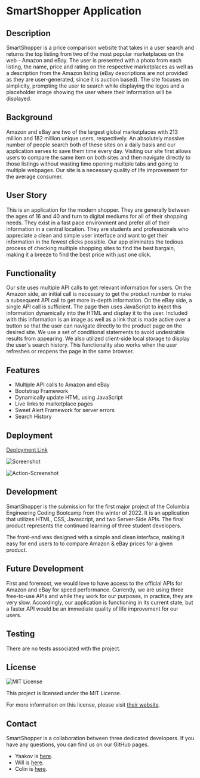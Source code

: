 # SmartShopper Application

## Description
SmartShopper is a price comparison website that takes in a user search and returns the top listing from two of the most popular marketplaces on the web - Amazon and eBay. The user is presented with a photo from each listing, the name, price and rating on the respective marketplaces as well as a description from the Amazon listing (eBay descriptions are not provided as they are user-generated, since it is auction based). The site focuses on simplicity, prompting the user to search while displaying the logos and a placeholder image showing the user where their information will be displayed.

## Background
Amazon and eBay are two of the largest global marketplaces with 213 million and 182 million unique users, respectively. An absolutely massive number of people search both of these sites on a daily basis and our application serves to save them time every day. Visiting our site first allows users to compare the same item on both sites and then navigate directly to those listings without wasting time opening multiple tabs and going to multiple webpages. Our site is a necessary quality of life improvement for the average consumer. 

## User Story
This is an application for the modern shopper. They are generally between the ages of 16 and 40 and turn to digital mediums for all of their shopping needs. They exist in a fast pace environment and prefer all of their information in a central location. They are students and professionals who appreciate a clean and simple user interface and want to get their information in the fewest clicks possible. Our app eliminates the tedious process of checking multiple shopping sites to find the best bargain, making it a breeze to find the best price with just one click.

## Functionality 
Our site uses multiple API calls to get relevant information for users. On the Amazon side, an initial call is necessary to get the product number to make a subsequent API call to get more in-depth information. On the eBay side, a single API call is sufficient. The page then uses JavaScript to inject this information dynamically into the HTML and display it to the user. Included with this information is an image as well as a link that is made active over a button so that the user can navigate directly to the product page on the desired site. We use a set of conditional statements to avoid undesirable results from appearing. We also utilized client-side local storage to display the user's search history. This functionality also works when the user refreshes or reopens the page in the same browser. 

## Features
<ul>
 <li>Multiple API calls to Amazon and eBay</li>
 <li>Bootstrap Framework</li>
 <li>Dynamically update HTML using JavaScript</li>
 <li>Live links to marketplace pages</li>
 <li>Sweet Alert Framework for server errors</li>
 <li>Search History</li>
</ul>

## Deployment
[Deployment Link](https://yyb613.github.io/smartshopper)

![Screenshot](https://github.com/yyb613/smartshopper/blob/main/assets/img/screenshot.png?raw=true)

![Action-Screenshot](https://github.com/yyb613/smartshopper/blob/main/assets/img/action-screenshot.png?raw=true)

## Development
SmartShopper is the submission for the first major project of the Columbia Engineering Coding Bootcamp from the winter of 2022. It is an application that utilizes HTML, CSS, Javascript, and two Server-Side APIs. The final product represents the continued learning of three student developers.

The front-end was designed with a simple and clean interface, making it easy for end users to to compare Amazon & eBay prices for a given product.

## Future Development
First and foremost, we would love to have access to the official APIs for Amazon and eBay for speed performance. Currently, we are using three free-to-use APIs and while they work for our purposes, in practice, they are very slow. Accordingly, our application is functioning in its current state, but a faster API would be an immediate quality of life improvement for our users.

## Testing
There are no tests associated with the project.

## License
![MIT License](https://img.shields.io/badge/license-MIT-red)
  
This project is licensed under the MIT License.

For more information on this license, please visit [their website](https://www.mit.edu/~amini/LICENSE.md).
  
## Contact
SmartShopper is a collaboration between three dedicated developers. If you have any questions, you can find us on our GitHub pages.
- Yaakov is [here](https://github.com/yyb613).
- Will is [here](https://github.com/Will-Neal).
- Colin is [here](https://github.com/GundamMosi10).

